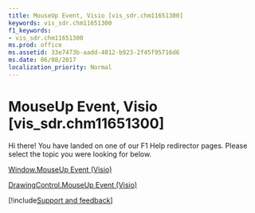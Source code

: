 ```yaml
---
title: MouseUp Event, Visio [vis_sdr.chm11651300]
keywords: vis_sdr.chm11651300
f1_keywords:
- vis_sdr.chm11651300
ms.prod: office
ms.assetid: 33e7473b-aadd-4812-b923-2f45f95716d6
ms.date: 06/08/2017
localization_priority: Normal
---
```



# MouseUp Event, Visio [vis_sdr.chm11651300]

Hi there! You have landed on one of our F1 Help redirector pages. Please select the topic you were looking for below.

[Window.MouseUp Event (Visio)](http://msdn.microsoft.com/library/cb341aa4-9295-4460-53d7-8770e1534707%28Office.15%29.aspx)

[DrawingControl.MouseUp Event (Visio)](http://msdn.microsoft.com/library/34f7d931-5f4d-523e-b4d8-9096c4a634c3%28Office.15%29.aspx)

[!include[Support and feedback](~/includes/feedback-boilerplate.md)]